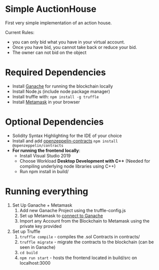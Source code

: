 # Simple AuctionHouse

First very simple implementation of an action house. 

Current Rules:
- you can only bid what you have in your virtual account. 
- Once you have bid, you cannot take back or reduce your bid. 
- The owner can not bid on the object

# Required Dependencies
- Install [Ganache](https://www.trufflesuite.com/ganache) for running the blockchain locally
- Install Node.js (include node package manager)
- Install truffle with: ` npm install -g truffle `
- Install [Metamask](https://metamask.io/) in your browser

# Optional Dependencies
- Solidity Syntax Highlighting for the IDE of your choice
- Install and add [openzeppelin-contracts](https://github.com/OpenZeppelin/openzeppelin-contracts) ` npm install @openzeppelin/contracts `
- **For running the frontend locally**:
    - Install Visual Studio 2019
    - Choose Workload **Desktop Development with C++** (Needed for compiling underlying node libraries using C++)
    - Run npm install in build/

# Running everything
1. Set Up Ganache + Metamask
    1. Add new Ganache Project using the truffle-config.js
    2. Set up Metamask to [connect to Ganache](https://www.trufflesuite.com/docs/truffle/getting-started/truffle-with-metamask#setting-up-metamask)
    3. Import any Account from the Blockchain to Metamask using the private key provided
2. Set up Truffle
    1. `truffle compile` - compiles the .sol Contracts in contracts/
    2. `truffle migrate` - migrate the contracts to the blockchain (can be seen in Ganache)
    3. `cd build`
    4. `npm run start` - hosts the frontend located in build/src on localhost:3000
